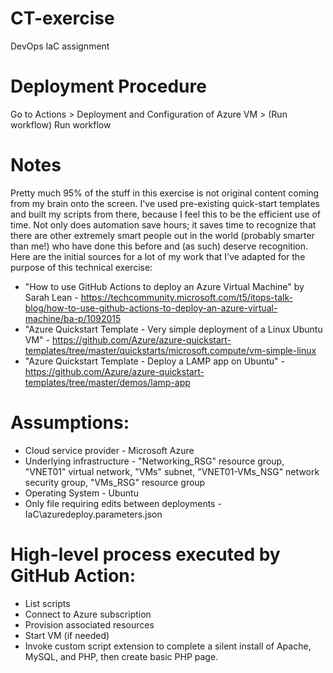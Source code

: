 # CT-exercise
DevOps IaC assignment

# Deployment Procedure
Go to Actions > Deployment and Configuration of Azure VM > (Run workflow) Run workflow

# Notes
Pretty much 95% of the stuff in this exercise is not original content coming from my brain onto the screen. I've used pre-existing quick-start templates and built my scripts from there, because I feel this to be the efficient use of time. Not only does automation save hours; it saves time to recognize that there are other extremely smart people out in the world (probably smarter than me!) who have done this before and (as such) deserve recognition. Here are the initial sources for a lot of my work that I've adapted for the purpose of this technical exercise:
* "How to use GitHub Actions to deploy an Azure Virtual Machine" by Sarah Lean - https://techcommunity.microsoft.com/t5/itops-talk-blog/how-to-use-github-actions-to-deploy-an-azure-virtual-machine/ba-p/1092015
* "Azure Quickstart Template - Very simple deployment of a Linux Ubuntu VM" - https://github.com/Azure/azure-quickstart-templates/tree/master/quickstarts/microsoft.compute/vm-simple-linux
* "Azure Quickstart Template - Deploy a LAMP app on Ubuntu" - https://github.com/Azure/azure-quickstart-templates/tree/master/demos/lamp-app

# Assumptions:
* Cloud service provider - Microsoft Azure
* Underlying infrastructure - "Networking_RSG" resource group, "VNET01" virtual network, "VMs" subnet, "VNET01-VMs_NSG" network security group, "VMs_RSG" resource group
* Operating System - Ubuntu
* Only file requiring edits between deployments - IaC\azuredeploy.parameters.json

# High-level process executed by GitHub Action:
* List scripts
* Connect to Azure subscription
* Provision associated resources
* Start VM (if needed)
* Invoke custom script extension to complete a silent install of Apache, MySQL, and PHP, then create basic PHP page.